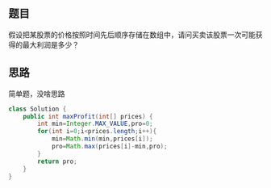 ## 题目

假设把某股票的价格按照时间先后顺序存储在数组中，请问买卖该股票一次可能获得的最大利润是多少？

## 思路

简单题，没啥思路

```java
class Solution {
    public int maxProfit(int[] prices) {
        int min=Integer.MAX_VALUE,pro=0;
        for(int i=0;i<prices.length;i++){
            min=Math.min(min,prices[i]);
            pro=Math.max(prices[i]-min,pro);
        }
        return pro;
    }
}

```


